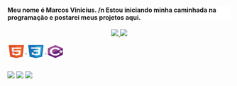 <h4 style ="background-color: white"> Meu nome é Marcos Vinicius. /n Estou iniciando minha caminhada na programação e postarei meus projetos aqui.  </h4>

<div align="center">
  <a href="https://github.com/kddez">
  <img height="150em" src="https://github-readme-stats.vercel.app/api?username=kddez&show_icons=true&theme=dracula&include_all_commits=true&count_private=true"/>
  <img height="150em" src="https://github-readme-stats.vercel.app/api/top-langs/?username=kddez&layout=compact&langs_count=7&theme=dracula"/>
</div>
<div style="display: inline-block"><br>
  <!--<img align="center" alt="kddez-ASPNET" height="30" width="40" src="https://raw.githubusercontent.com/devicons/devicon/master/icons/aspnet/aspnet-original.svg">-->
  <img align="center" alt="kddez-HTML" height="30" width="40" src="https://raw.githubusercontent.com/devicons/devicon/master/icons/html5/html5-original.svg">
  <img align="center" alt="kddez-CSS" height="30" width="40" src="https://raw.githubusercontent.com/devicons/devicon/master/icons/css3/css3-original.svg">
  <img align="center" alt="kddez-Csharp" height="30" width="40" src="https://raw.githubusercontent.com/devicons/devicon/master/icons/csharp/csharp-original.svg">
  
  ##
 
<div> 
  
  <div> 
  <a href="https://www.instagram.com/kddez_" target="_blank"><img src="https://img.shields.io/badge/-Instagram-%23E4405F?style=for-the-badge&logo=instagram&logoColor=white" target="_blank"></a>
  <a href = "mailto:contatokddez@gmail.com"><img src="https://img.shields.io/badge/-Gmail-%23333?style=for-the-badge&logo=gmail&logoColor=white" target="_blank"></a>
  <a href="https://www.linkedin.com/in/marcosviniciuslopes55387a1a2/" target="_blank"><img src="https://img.shields.io/badge/-LinkedIn-%230077B5?style=for-the-badge&logo=linkedin&logoColor=white" target="_blank"></a> 
 
</div>
